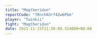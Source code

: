 ```yaml
---
title: "Magtheridon"
reportCode: "7RnchN3rf4Zw6Pbm"
player: "Twinkii"
fight: "Magtheridon"
date: 2021-11-15T21:50:09.524000+00:00
---
```


